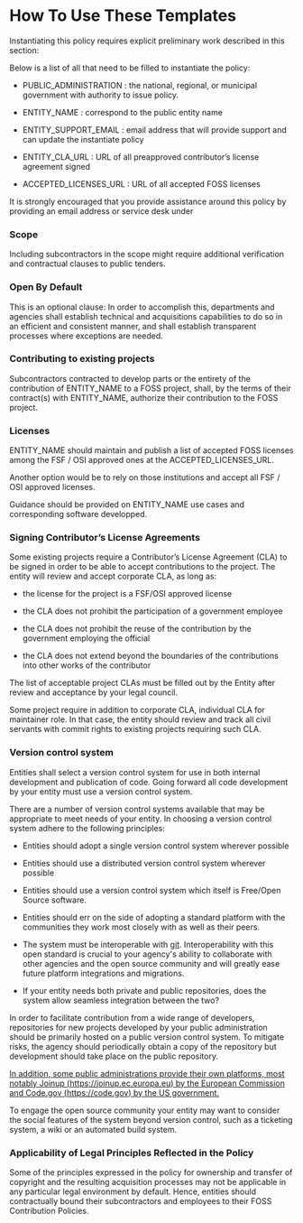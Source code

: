 # How To Use These Templates

Instantiating this policy requires explicit preliminary work described in this section:

Below is a list of all <FIELDS> that need to be filled to instantiate the policy:

* PUBLIC_ADMINISTRATION : the national, regional, or municipal government with authority to issue policy.

* ENTITY_NAME : correspond to the public entity name

* ENTITY_SUPPORT_EMAIL : email address that will provide support and can update the instantiate policy

* ENTITY_CLA_URL : URL of all preapproved contributor’s license agreement signed

* ACCEPTED_LICENSES_URL : URL of all accepted FOSS licenses

It is strongly encouraged that you provide assistance around this policy by providing an email address or service desk under<ENTITY SUPPORT EMAIL>

### Scope

Including subcontractors in the scope might require additional verification and contractual clauses to public tenders.

### Open By Default

This is an optional clause: In order to accomplish this, departments and agencies shall establish technical and acquisitions capabilities to do so in an efficient and consistent manner, and shall establish transparent processes where exceptions are needed.

### Contributing to existing projects

Subcontractors contracted to develop parts or the entirety of the contribution of ENTITY_NAME to a FOSS project, shall, by the terms of their contract(s) with ENTITY_NAME, authorize their contribution to the FOSS project.

### Licenses

ENTITY_NAME should maintain and publish a list of accepted FOSS licenses among the FSF / OSI approved ones at the ACCEPTED_LICENSES_URL. 

Another option would be to rely on those institutions and accept all FSF / OSI approved licenses.

Guidance should be provided on ENTITY_NAME use cases and corresponding software developped.

### Signing Contributor’s License Agreements

Some existing projects require a Contributor’s License Agreement (CLA) to be signed in order to be able to accept contributions to the project. The entity will review and accept corporate CLA, as long as:

* the license for the project is a FSF/OSI approved license

* the CLA does not prohibit the participation of a government employee

* the CLA does not prohibit the reuse of the contribution by the government employing the official

* the CLA does not extend beyond the boundaries of the contributions into other works of the contributor

The list of acceptable project CLAs must be filled out by the Entity after review and acceptance by your legal council.

Some project require in addition to corporate CLA, individual CLA for maintainer role. In that case, the entity should review and track all civil servants with commit rights to existing projects requiring such CLA.

### Version control system

Entities shall select a version control system for use in both internal development and publication of code. Going forward all code development by your entity must use a version control system.

There are a number of version control systems available that may be appropriate to meet needs of your entity. In choosing a version control system adhere to the following principles:

* Entities should adopt a single version control system wherever possible

* Entities should use a distributed version control system wherever possible

* Entities should use a version control system which itself is Free/Open Source software. 

* Entities should err on the side of adopting a standard platform with the communities they work most closely with as well as their peers.

* The system must be interoperable with [git](https://git-scm.com/). Interoperability with this open standard is crucial to your agency's ability to collaborate with other agencies and the open source community and will greatly ease future platform integrations and migrations.

* If your entity needs both private and public repositories, does the system allow seamless integration between the two?

In order to facilitate contribution from a wide range of developers, repositories for new projects developed by your public administration should be primarily hosted on a public version control system. To mitigate risks, the agency should periodically obtain a copy of the repository but development should take place on the public repository.

[In addition, some public administrations provide their own platforms, most notably Joinup (https://joinup.ec.europa.eu) by the European Commission and Code.gov (https://code.gov) by the US government.](https://bitbucket.org/)

To engage the open source community your entity may want to consider the social features of the system beyond version control, such as a ticketing system, a wiki or an automated build system. 

### Applicability of Legal Principles Reflected in the Policy

Some of the principles expressed in the policy for ownership and transfer of copyright and the resulting acquisition processes may not be applicable in any particular legal environment by default. Hence, entities should contractually bound their subcontractors and employees to their FOSS Contribution Policies.

